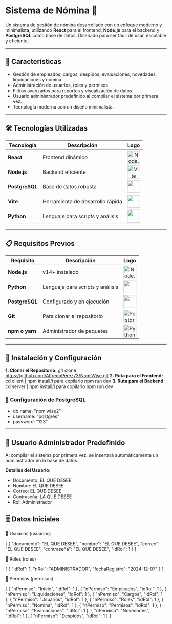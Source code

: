# Sistema de Nómina 🧾

Un sistema de gestión de nómina desarrollado con un enfoque moderno y minimalista, utilizando **React** para el frontend, **Node.js** para el backend y **PostgreSQL** como base de datos. Diseñado para ser fácil de usar, escalable y eficiente.

---

## 🚀 Características

- Gestión de empleados, cargos, despidos, evaluaciones, novedades, liquidaciones y nómina.
- Administración de usuarios, roles y permisos.
- Filtros avanzados para reportes y visualización de datos.
- Usuario administrador predefinido al compilar el sistema por primera vez.
- Tecnología moderna con un diseño minimalista.

---

## 🛠️ Tecnologías Utilizadas

| Tecnología  | Descripción              | Logo                  |
|-------------|--------------------------|-----------------------|
| **React**   | Frontend dinámico        | <div align="center"><img src="https://nodejs.org/static/images/logo.svg" alt="Node.js" width="40" height="40" /></div> |
| **Node.js** | Backend eficiente        | <div align="center"><img src="https://vitejs.dev/logo.svg" alt="Vite" width="40" height="40" /></div> |
| **PostgreSQL** | Base de datos robusta | <div align="center"><img src="https://upload.wikimedia.org/wikipedia/commons/4/4f/Postgresql_elephant.svg" width="40" /></div> |
| **Vite**    | Herramienta de desarrollo rápida | <div align="center"><img src="https://vitejs.dev/logo.svg" width="40" /></div> |
| **Python**       | Lenguaje para scripts y análisis       | <div align="center"><img src="https://upload.wikimedia.org/wikipedia/commons/c/c3/Python-logo-notext.svg" width="40" /></div> |

---

## 📋 Requisitos Previos

| Requisito         | Descripción                  | Logo                  |
|-------------------|------------------------------|-----------------------|
| **Node.js**       | v14+ instalado              | <div align="center"><img src="https://nodejs.org/static/images/logo.svg" alt="Node.js" width="40" height="40" /></div> |
| **Python**       | Lenguaje para scripts y análisis       | <div align="center"><img src="https://upload.wikimedia.org/wikipedia/commons/c/c3/Python-logo-notext.svg" width="40" /></div> |
| **PostgreSQL**    | Configurado y en ejecución   | <div align="center"><img src="https://upload.wikimedia.org/wikipedia/commons/4/4f/Postgresql_elephant.svg" width="40" /></div> |
| **Git**           | Para clonar el repositorio  | <div align="center"><img src="https://upload.wikimedia.org/wikipedia/commons/4/4f/Postgresql_elephant.svg" alt="PostgreSQL" width="40" height="40" /></div> |
| **npm o yarn**    | Administrador de paquetes    | <div align="center"><img src="https://upload.wikimedia.org/wikipedia/commons/c/c3/Python-logo-notext.svg" alt="Python" width="40" height="40" /></div> |

---

## 📝 Instalación y Configuración

**1. Clonar el Repositorio:** git clone https://github.com/AlfredoPerez73/NomiWise.git
**2. Ruta para el Frontend:** cd client | npm install/i  para copilarlo npm run dev
**3. Ruta para el Backend:** cd server | npm install/i  para copilarlo npm run dev

### 📝 Configuración de PostgreSQL

- db name: "nomiwise2"
- username: "postgres"
- password: "123"

---

## 👤 Usuario Administrador Predefinido

Al compilar el sistema por primera vez, se insertará automáticamente un administrador en la base de datos.

**Detalles del Usuario:**
- Documento: EL QUE DESEE
- Nombre: EL QUE DESEE
- Correo: EL QUE DESEE
- Contraseña: LA QUE DESEE
- Rol: Administrador

## 🗄️ Datos Iniciales

📂 Usuarios (usuarios)

[
  {
    "documento": "EL QUE DESEE",
    "nombre": "EL QUE DESEE",
    "correo": "EL QUE DESEE",
    "contraseña": "EL QUE DESEE",
    "idRol": 1
  }
]

📂 Roles (roles)

[
  {
    "idRol": 1,
    "nRol": "ADMINISTRADOR",
    "fechaRegistro": "2024-12-07"
  }
]

📂 Permisos (permisos)

[
  { "nPermiso": "Inicio", "idRol": 1 },
  { "nPermiso": "Empleados", "idRol": 1 },
  { "nPermiso": "Liquidaciones", "idRol": 1 },
  { "nPermiso": "Cargos", "idRol": 1 },
  { "nPermiso": "Usuarios", "idRol": 1 },
  { "nPermiso": "Roles", "idRol": 1 },
  { "nPermiso": "Nomina", "idRol": 1 },
  { "nPermiso": "Permisos", "idRol": 1 },
  { "nPermiso": "Evaluaciones", "idRol": 1 },
  { "nPermiso": "Novedades", "idRol": 1 },
  { "nPermiso": "Despidos", "idRol": 1 }
]
